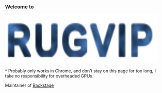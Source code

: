 ### Welcome to

<img height="160px" src="https://raw.githubusercontent.com/Rugvip/Rugvip/master/rugvip.svg" alt="Rugvip" />

^ Probably only works in Chrome, and don't stay on this page for too long, I take no responsibility for overheaded GPUs.

Maintainer of [Backstage](https://github.com/backstage/backstage)
